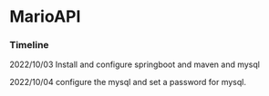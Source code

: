 # MarioAPI

### Timeline
2022/10/03
Install and configure springboot and maven and mysql

2022/10/04
configure the mysql and set a password for mysql.


